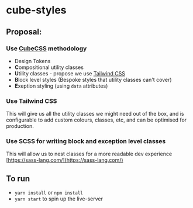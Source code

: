 # cube-styles

## Proposal:
### Use [CubeCSS](https://cube.fyi/) methodology
- Design Tokens
- **C**ompositional utility classes
- **U**tility classes - propose we use [Tailwind CSS](https://tailwindcss.com/)
- **B**lock level styles (Bespoke styles that utility classes can't cover)
- **E**xeption styling (using `data` attributes)

### Use Tailwind CSS
This will give us all the utility classes we might need out of the box, and is configurable to add custom colours, classes, etc, and can be optimised for production.

### Use SCSS for writing block and exception level classes
This will allow us to nest classes for a more readable dev experience
[https://sass-lang.com/](https://sass-lang.com/)

## To run
- `yarn install` or `npm install`
- `yarn start` to spin up the live-server